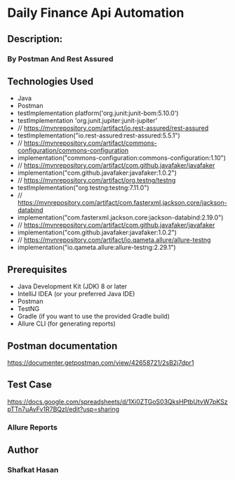 # Daily Finance Api Automation
## Description: 
### By Postman And Rest Assured

## Technologies Used

* Java
* Postman
* testImplementation platform('org.junit:junit-bom:5.10.0')
* testImplementation 'org.junit.jupiter:junit-jupiter'
* // https://mvnrepository.com/artifact/io.rest-assured/rest-assured
* testImplementation("io.rest-assured:rest-assured:5.5.1")
* // https://mvnrepository.com/artifact/commons-configuration/commons-configuration
* implementation("commons-configuration:commons-configuration:1.10")
* // https://mvnrepository.com/artifact/com.github.javafaker/javafaker
* implementation("com.github.javafaker:javafaker:1.0.2")
* // https://mvnrepository.com/artifact/org.testng/testng
* testImplementation("org.testng:testng:7.11.0")
* // https://mvnrepository.com/artifact/com.fasterxml.jackson.core/jackson-databind
* implementation("com.fasterxml.jackson.core:jackson-databind:2.19.0")
* // https://mvnrepository.com/artifact/com.github.javafaker/javafaker
* implementation("com.github.javafaker:javafaker:1.0.2")
* // https://mvnrepository.com/artifact/io.qameta.allure/allure-testng
* implementation("io.qameta.allure:allure-testng:2.29.1")

## Prerequisites

* Java Development Kit (JDK) 8 or later
* IntelliJ IDEA (or your preferred Java IDE)
* Postman
* TestNG
* Gradle (if you want to use the provided Gradle build)
* Allure CLI (for generating reports)

## Postman documentation 
https://documenter.getpostman.com/view/42658721/2sB2j7dpr1

## Test Case
https://docs.google.com/spreadsheets/d/1Xi0ZTGoS03QksHPtbUtvW7pKSzpTTn7uAyFv1R7BQzI/edit?usp=sharing

### Allure Reports


## Author
### Shafkat Hasan